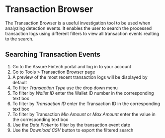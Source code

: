 # Transaction Browser
The Transaction Browser is a useful investigation tool to be used when analyzing detection events. It enables the user to search the processed transaction logs using different filters to view all transaction events realting to the search. 

## Searching Transaction Events
1. Go to the Assure Fintech portal and log in to your account
2. Go to Tools > Transaction Browser page
3. A preview of the most recent transaction logs will be displayed by default
4. To filter *Transaction Type* use the drop down menu
5. To filter by *Wallet ID* enter the Wallet ID number in the corresponding text box
6. To filter by *Transaction ID* enter the Transaction ID in the corresponding text box
7. To filter by Transaction *Min Amount* or *Max Amount* enter the value in the corresponding text box
8. Use the *Date Picker* to filter by the transaction event date
9. Use the *Download CSV* button to export the filtered search
